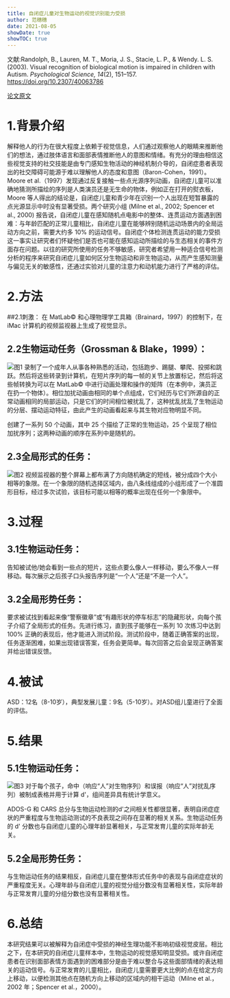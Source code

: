 ```yaml
---
title: 自闭症儿童对生物运动的视觉识别能力受损
author: 范穗穗
date: 2021-08-05
showDate: true
showTOC: true
---
```

文献:Randolph, B., Lauren, M. T., Moria, J. S., Stacie, L. P., & Wendy. L. S. (2003). Visual recognition of biological motion is impaired in children with Autism. *Psychological Science, 14*(2), 151–157. https://doi.org/10.2307/40063786

[论文原文](../Source_Files/2021-08-08-FSS2.Pdf)
# 1.背景介绍
解释他人的行为在很大程度上依赖于视觉信息，人们通过观察他人的眼睛来推断他们的想法，通过肢体语言和面部表情推断他人的意图和情绪。有充分的理由相信这些视觉支持的社交技能是由专门感知生物活动的神经机制介导的，自闭症患者表现出的社交障碍可能源于难以理解他人的态度和意图（Baron-Cohen，1991）。
Moore et al.（1997）发现通过反复接触一些点光源序列动画，自闭症儿童可以准确地猜测所描绘的序列是人类演员还是无生命的物体，例如正在打开的熨衣板，Moore 等人得出的结论是，自闭症儿童和青少年在识别一个人出现在短暂暴露的点光源显示中时没有显著受损。两个研究小组 (Milne et al., 2002; Spencer et al., 2000) 报告说，自闭症儿童在感知随机点电影中的整体、连贯运动方面遇到困难：与年龄匹配的正常儿童相比，自闭症儿童在能够辨别随机运动场景内的全局运动方向之前，需要大约多 10% 的运动信号。自闭症个体检测连贯运动的能力受损这一事实让研究者们怀疑他们是否也可能在感知运动所描绘的与生态相关的事件方面存在问题。以往的研究所使用的任务不够敏感，研究者希望用一种适合信号检测分析的程序来研究自闭症儿童如何区分生物运动和非生物运动，从而产生感知测量与偏见无关的敏感性，还通过实验对儿童的注意力和动机能力进行了严格的评估。
# 2.方法
##2.1刺激：
在 MatLab© 和心理物理学工具箱（Brainard，1997）的控制下，在 iMac 计算机的视频监视器上生成了视觉显示。
## 2.2生物运动任务（Grossman & Blake，1999）：
![图1](../Supporting_Information/2021-08-08-FSS2-Fig1.png)
录制了一个成年人从事各种熟悉的活动，包括跑步、踢腿、攀爬、投掷和跳跃。然后将这些转录到计算机，在短片序列的每一帧的关节上放置标记，然后将这些帧转换为可以在 MatLab© 中进行动画处理和操作的矩阵（在本例中，演员正在扔一个物体）。相位加扰动画由相同的单个点组成，它们经历与它们所源自的正常动画相同的局部运动，只是它们的时间相位被扰乱了，这种扰乱扰乱了生物运动的分层、摆动运动特征，由此产生的动画看起来与其生物对应物明显不同。

创建了一系列 50 个动画，其中 25 个描绘了正常的生物运动，25 个呈现了相位加扰序列；这两种动画的顺序在系列中是随机的。
## 2.3全局形式的任务：
![图2](../Supporting_Information/2021-08-08-FSS2-Fig2.png)
视频监视器的整个屏幕上都布满了方向随机确定的短线，被分成四个大小相等的象限。在一个象限的随机选择区域内，由八条线组成的小组形成了一个准圆形目标，经过多次试验，该目标可能以相等的概率出现在任何一个象限中。
# 3.过程
## 3.1生物运动任务：
告知被试他/她会看到一些点的短片，这些点要么像人一样移动，要么不像人一样移动。每次展示之后孩子口头报告序列是“一个人”还是“不是一个人”。
## 3.2全局形势任务：
要求被试找到看起来像“警察徽章”或“有趣形状的停车标志”的隐藏形状，向每个孩子介绍了全局形式的任务。先进行练习，直到孩子能够在一系列 10 次练习中达到 100% 正确的表现后，他才能进入测试阶段。测试阶段中，随着正确答案的出现，任务逐渐困难，如果出现错误答案，任务会更简单。每次回答之后会呈现正确答案并给出错误反馈。
# 4.被试
ASD：12名（8-10岁），典型发展儿童：9名（5-10岁）。对ASD组儿童进行了全面的评估。
# 5.结果
## 5.1生物运动任务：
![图3](../Supporting_Information/2021-08-08-FSS2-Fig3.png)
对于每个孩子，命中（响应“人”对生物序列）和误报（响应“人”对扰乱序列）被制成表格并用于计算 d'，组间差异具有统计学意义。

ADOS-G 和 CARS 总分与生物运动检测的d'之间相关性都很显著，表明自闭症症状的严重程度与生物运动测试的不良表现之间存在显著的相关关系。生物运动任务的 d' 分数也与自闭症儿童的心理年龄显著相关，与正常发育儿童的实际年龄无关。
## 5.2全局形势任务：
与生物运动任务的结果相反，自闭症儿童在整体形式任务中的表现与自闭症症状的严重程度无关。心理年龄与自闭症儿童的视觉分组分数没有显著相关性，实际年龄与正常发育儿童的分组分数也没有显著相关性。
# 6.总结
本研究结果可以被解释为自闭症中受损的神经生理功能不影响初级视觉皮层。相比之下，在本研究的自闭症儿童样本中，生物运动的视觉感知明显受损。或许自闭症患者在识别面部表情方面遇到的困难部分是由于难以整合与这些面部情绪的表达相关的运动信号。与正常发育的儿童相比，自闭症儿童需要更大比例的点在给定方向上移动，以便检测其他点在随机方向上移动的区域内的相干运动（Milne et al.，2002 年；Spencer et al.，2000）。



